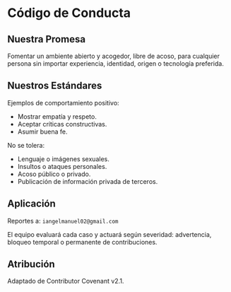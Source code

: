 # Código de Conducta

## Nuestra Promesa

Fomentar un ambiente abierto y acogedor, libre de acoso, para cualquier persona sin importar experiencia, identidad, origen o tecnología preferida.

## Nuestros Estándares

Ejemplos de comportamiento positivo:

- Mostrar empatía y respeto.
- Aceptar críticas constructivas.
- Asumir buena fe.

No se tolera:

- Lenguaje o imágenes sexuales.
- Insultos o ataques personales.
- Acoso público o privado.
- Publicación de información privada de terceros.

## Aplicación

Reportes a: `iangelmanuel02@gmail.com`

El equipo evaluará cada caso y actuará según severidad: advertencia, bloqueo temporal o permanente de contribuciones.

## Atribución

Adaptado de Contributor Covenant v2.1.
